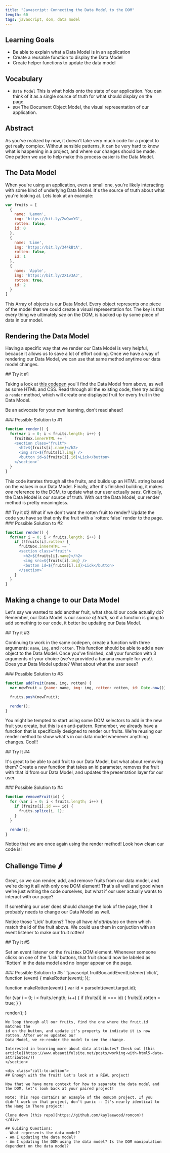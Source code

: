 ```yaml
---
title: "Javascript: Connecting the Data Model to the DOM"
length: 60
tags: javascript, dom, data model
---
```


## Learning Goals

* Be able to explain what a Data Model is in an application
* Create a reusable function to display the Data Model
* Create helper functions to update the data model

## Vocabulary

- `Data Model` This is what holds onto the state of our application. You can
  think of it as a single source of truth for what should display on the page.
- `DOM` The Document Object Model, the visual representation of our application.

## Abstract

As you've realized by now, it doesn't take very much code for a project to get
really complex. Without sensible patterns, it can be very hard to know what is
happening in a project, and where our changes should be made. One pattern we use
to help make this process easier is the Data Model.

## The Data Model

When you're using an application, even a small one, you're likely interacting
with some kind of underlying Data Model. It's the source of truth about what
you're looking at. Lets look at an example:

```javascript
var fruits = [
  {
    name: 'Lemon',
    img: 'https://bit.ly/2wQwmYG',
    rotten: false,
    id: 0
  },
  {
    name: 'Lime',
    img: 'https://bit.ly/344kBtA',
    rotten: false,
    id: 1
  },
  {
    name: 'Apple',
    img: 'https://bit.ly/2X1v3AJ',
    rotten: true,
    id: 2
  }
]
```

This Array of objects is our Data Model. Every object represents one piece of
the model that we could create a visual representation for. The key is that
every thing we ultimately _see_ on the DOM, is backed up by some piece of data in
our model.

## Rendering the Data Model

Having a specific way that we render our Data Model is very helpful, because it
allows us to save a lot of effort coding. Once we have a way of rendering our
Data Model, we can use that same method anytime our data model changes.

<div class="call-to-action">
## Try it #1

Taking a look at [this codepen](https://codepen.io/kaylaewood/pen/PopKYYm)
you'll find the Data Model from above, as well as some HTML and CSS. Read through all the existing code, then try adding a `render` method,
which will create one displayed fruit for every fruit in the Data Model.

Be an advocate for your own learning, don't read ahead!
</div>

<section class="answer">
### Possible Solution to #1  

```javascript
function render() {
  for(var i = 0; i < fruits.length; i++) {
    fruitBox.innerHTML += `
    <section class="fruit">
      <h2>${fruits[i].name}</h2>
      <img src=${fruits[i].img} />
      <button id=${fruits[i].id}>Lick</button>
    </section>`
  }
}
```
This code iterates through all the fruits, and builds up an HTML string based on
the values in our Data Model. Finally, after it's finished building, it makes
_one_ reference to the DOM, to update what our user actually _sees_. Critically,
the Data Model is our source of truth. With out the Data Model, our render
method is pretty meaningless.
</section>

<div class="call-to-action">
## Try it #2
What if we don't want the rotten fruit to render? Update the code you have so that only the fruit with a `rotten: false` render to the page.
</div>

<section class="answer">
### Possible Solution to #2  

```javascript
function render() {
  for(var i = 0; i < fruits.length; i++) {
    if (!fruits[i].rotten) {
      fruitBox.innerHTML += `
      <section class="fruit">
        <h2>${fruits[i].name}</h2>
        <img src=${fruits[i].img} />
        <button id=${fruits[i].id}>Lick</button>
      </section>`
    }
  }
}
```
</section>

## Making a change to our Data Model

Let's say we wanted to add another fruit, what should our code actually do?
Remember, our Data Model is our _*source of truth*_, so if a function is going
to add something to our code, it better be updating our Data Model.

<div class="call-to-action">
## Try it #3

Continuing to work in the same codepen, create a function with three arguments:
`name`, `img`, and `rotten`. This function should be able to add a new object to the
Data Model. Once you've finished, call your function with 3 arguments of your
choice (we've provided a banana example for you!). Does your Data Model update? What about what the user sees?
</div>

<section class="answer">
### Possible Solution to #3

```javascript
function addFruit(name, img, rotten) {
  var newFruit = {name: name, img: img, rotten: rotten, id: Date.now()};

  fruits.push(newFruit);

  render();
}
```
You might be tempted to start using some DOM
selectors to add in the new fruit you create, but this is an anti-pattern.
Remember, we already have a function that is specifically designed to render our
fruits. We're reusing our render method to show what's in our data model
whenever anything changes. Cool!!
</section>


<div class="call-to-action">
## Try It #4

It's great to be able to add fruit to our Data Model, but what about removing
them? Create a new function that takes an id parameter, removes the fruit with
that id from our Data Model, and updates the presentation layer for our user.
</div>

<section class="answer">
### Possible Solution to #4

```javascript
function removeFruit(id) {
  for (var i = 0; i < fruits.length; i++) {
    if (fruits[i].id === id) {
      fruits.splice(i, 1);
    }
  }

  render();
}
```
Notice that we are once again using the render method! Look how clean our code is!
</section>

## Challenge Time 🌶

Great, so we can render, add, and remove fruits from our data model, and we're
doing it all with only one DOM element! That's all well and good when we're just
writing the code ourselves, but what if our user actually wants to interact with
our page?

If something our user does should change the look of the page, then it probably
needs to change our Data Model as well.

Notice those 'Lick' buttons? They all have _id attributes_ on them which
match the id of the fruit above. We could use them in conjuction with an event
listener to make our fruit rotten!

<div class="call-to-action">
## Try It #5

Set an event listener on the `fruitBox` DOM element. Whenever someone clicks on
one of the 'Lick' buttons, that fruit should now be labeled as 'Rotten' in the data model and no longer appear on the page.
</div>

<section class="answer">
### Possible Solution to #5
```javascript
fruitBox.addEventListener('click', function (event) {
  makeRotten(event);
});

function makeRotten(event) {
  var id = parseInt(event.target.id);

  for (var i = 0; i < fruits.length; i++) {
    if (fruits[i].id === id) {
      fruits[i].rotten = true;
    }
  }

  render();
}
```
We loop through all our fruits, find the one where the fruit.id matches the
id on the button, and update it's property to indicate it is now rotten. After we've updated our
Data Model, we re-render the model to see the change.  

Interested in learning more about data attributes? Check out [this article](https://www.abeautifulsite.net/posts/working-with-html5-data-attributes/)!
</section>

<div class="call-to-action">
## Enough with the fruit! Let's look at a REAL project!

Now that we have more context for how to separate the data model and the DOM, let's look back at your paired project!  

Note: This repo contains an example of the RomCom project. If you didn't work on that project, don't panic -- It's nearly identical to the Hang in There project!

Clone down [this repo](https://github.com/kaylaewood/romcom)!
</div>

## Guiding Questions:
- What represents the data model?
- Am I updating the data model?
- Am I updating the DOM using the data model? Is the DOM manipulation dependent on the data model?
